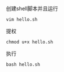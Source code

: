  创建shell脚本并且运行
```shenll
vim hello.sh
```

提权
```shell
chmod u+x hello.sh
```

执行
```shell
bash hello.sh
```